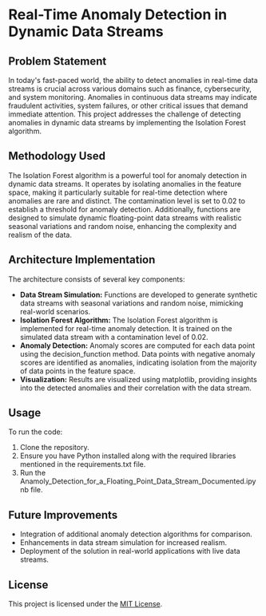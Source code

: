 # Real-Time Anomaly Detection in Dynamic Data Streams

## Problem Statement
In today's fast-paced world, the ability to detect anomalies in real-time data streams is crucial across various domains such as finance, cybersecurity, and system monitoring. Anomalies in continuous data streams may indicate fraudulent activities, system failures, or other critical issues that demand immediate attention. This project addresses the challenge of detecting anomalies in dynamic data streams by implementing the Isolation Forest algorithm.

## Methodology Used
The Isolation Forest algorithm is a powerful tool for anomaly detection in dynamic data streams. It operates by isolating anomalies in the feature space, making it particularly suitable for real-time detection where anomalies are rare and distinct. The contamination level is set to 0.02 to establish a threshold for anomaly detection. Additionally, functions are designed to simulate dynamic floating-point data streams with realistic seasonal variations and random noise, enhancing the complexity and realism of the data.

## Architecture Implementation
The architecture consists of several key components:
- **Data Stream Simulation:** Functions are developed to generate synthetic data streams with seasonal variations and random noise, mimicking real-world scenarios.
- **Isolation Forest Algorithm:** The Isolation Forest algorithm is implemented for real-time anomaly detection. It is trained on the simulated data stream with a contamination level of 0.02.
- **Anomaly Detection:** Anomaly scores are computed for each data point using the decision_function method. Data points with negative anomaly scores are identified as anomalies, indicating isolation from the majority of data points in the feature space.
- **Visualization:** Results are visualized using matplotlib, providing insights into the detected anomalies and their correlation with the data stream.

## Usage
To run the code:
1. Clone the repository.
2. Ensure you have Python installed along with the required libraries mentioned in the requirements.txt file.
3. Run the Anamoly_Detection_for_a_Floating_Point_Data_Stream_Documented.ipynb file.

## Future Improvements
- Integration of additional anomaly detection algorithms for comparison.
- Enhancements in data stream simulation for increased realism.
- Deployment of the solution in real-world applications with live data streams.


## License
This project is licensed under the [MIT License](link-to-license-file).
